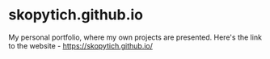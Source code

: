 # skopytich.github.io

My personal portfolio, where my own projects are presented.
Here's the link to the website - https://skopytich.github.io/
